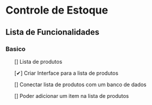 <h1>Controle de Estoque</h1>

<h2>Lista de Funcionalidades</h2>

<h3>Basico</h3>
<ul>[] Lista de produtos</ul>
<ul>[✔] Criar Interface para a lista de produtos</ul>
<ul>[] Conectar lista de produtos com um banco de dados</ul>
<ul>[] Poder adicionar um item na lista de produtos</ul>



